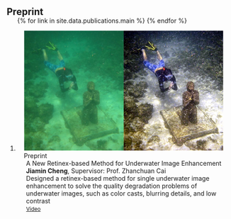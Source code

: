 <h1 id="publications"></h1>

<h2 style="margin: 60px 0px -15px;">Preprint</h2>


<div class="publications">
<ol class="bibliography">

{% for link in site.data.publications.main %}
{% endfor %}

<li>
<div class="pub-row">
  <div class="col-sm-3 abbr" style="position: relative;padding-right: 15px;padding-left: 15px;">
    <img src="files/un1.png" class="teaser img-fluid z-depth-1">
            <abbr class="badge">Preprint</abbr>
  </div>
  <div class="col-sm-9" style="position: relative;padding-right: 15px;padding-left: 20px;">
      <div class="title">A New Retinex-based Method for Underwater Image Enhancement</div>
      <div class="author"><strong>Jiamin Cheng</strong>, Supervisor: Prof. Zhanchuan Cai</div>
      <div class="periodical">Designed a retinex-based method for single underwater image enhancement to solve the quality degradation problems of underwater images, such as color casts, blurring details, and low contrast</div>
    <div class="links">
      <a href="https://youtu.be/D2sRUVyj0YU" class="btn btn-sm z-depth-0" role="button" target="_blank" style="font-size:12px;">Video</a>
    </div>
  </div>
</div>
</li>


</ol>
</div>


